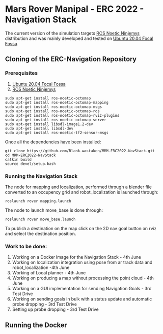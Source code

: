 # Mars Rover Manipal - ERC 2022 - Navigation Stack 

The current version of the simulation targets [ROS Noetic Ninjemys](http://wiki.ros.org/noetic/Installation/) distribution and was mainly developed and tested on [Ubuntu 20.04 Focal Fossa](https://releases.ubuntu.com/20.04/).
 
## Cloning of the ERC-Navigation Repository 
 
### Prerequisites 

1. [Ubuntu 20.04 Focal Fossa](https://releases.ubuntu.com/20.04/)
2. [ROS Noetic Ninjemys](http://wiki.ros.org/noetic/Installation/)

```
sudo apt-get install ros-noetic-octomap 
sudo apt-get install ros-noetic-octomap-mapping 
sudo apt-get install ros-noetic-octomap-msgs 
sudo apt-get install ros-noetic-octomap-ros 
sudo apt-get install ros-noetic-octomap-rviz-plugins 
sudo apt-get install ros-noetic-octomap-server  
sudo apt-get install libsdl-image1.2-dev  
sudo apt-get install libsdl-dev  
sudo apt-get install ros-noetic-tf2-sensor-msgs
```
Once all the dependencies have been installed:
```
git clone https://github.com/Blank-wastaken/MRM-ERC2022-NavStack.git
cd MRM-ERC2022-NavStack
catkin build
source devel/setup.bash
```
### Running the Navigation Stack 

The node for mapping and localization, performed through a blender file converted to an occupency grid and robot_localization is launched through: 
```
roslaunch rover mapping.launch
```
The node to launch move_base is done through: 
```
roslaunch rover move_base.launch
```
To publish a destination on the map click on the 2D nav goal button on rviz and select the destination position.

### Work to be done:
 
1. Working on a Docker Image for the Navigation Stack - 4th June 
2. Working on localization integration using pose from ar track data and robot_localization -4th June 
3. Working of Local planner - 4th June 
4. Working on producing a map without processing the point cloud - 4th June  
5. Working on a GUI implementation for sending Navigation Goals - 3rd Test Drive 
6. Working on sending goals in bulk with a status update and automatic probe dropping - 3rd Test Drive 
7. Setting up probe dropping - 3rd Test Drive 

## Running the Docker 
